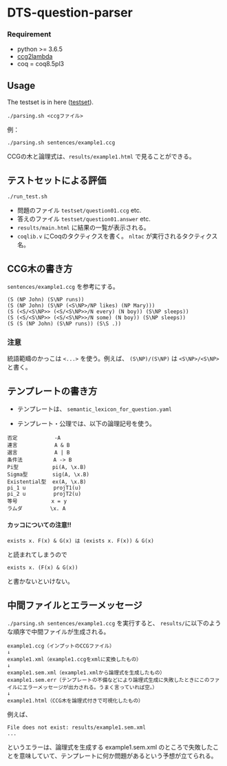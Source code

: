 # DTS-question-parser

### Requirement

- python >= 3.6.5
- [ccg2lambda](https://github.com/mynlp/ccg2lambda)
- coq = coq8.5pl3
   

## Usage
The testset is in here ([testset](https://github.com/Kazuuuuuki/DTS-question-parser/tree/master/testset)).
```
./parsing.sh <ccgファイル>
```


例：

```
./parsing.sh sentences/example1.ccg
```

CCGの木と論理式は、`results/example1.html` で見ることができる。

## テストセットによる評価

```
./run_test.sh
```

- 問題のファイル `testset/question01.ccg`  etc.
- 答えのファイル `testset/question01.answer` etc.
- `results/main.html` に結果の一覧が表示される。
- `coqlib.v` にCoqのタクティクスを書く。 `nltac` が実行されるタクティクス名。

## CCG木の書き方

`sentences/example1.ccg` を参考にする。

```
(S (NP John) (S\NP runs))
(S (NP John) (S\NP (<S\NP>/NP likes) (NP Mary)))
(S (<S/<S\NP>> (<S/<S\NP>>/N every) (N boy)) (S\NP sleeps))
(S (<S/<S\NP>> (<S/<S\NP>>/N some) (N boy)) (S\NP sleeps))
(S (S (NP John) (S\NP runs)) (S\S .))
```

### 注意

統語範疇のかっこは `<...>` を使う。例えば、 `(S\NP)/(S\NP)` は
`<S\NP>/<S\NP>` と書く。

## テンプレートの書き方

- テンプレートは、 `semantic_lexicon_for_question.yaml`

- テンプレート・公理では、以下の論理記号を使う。

```
否定            -A
連言            A & B
選言            A | B
条件法          A -> B
Pi型           pi(A, \x.B)
Sigma型        sig(A, \x.B)
Existential型  ex(A, \x.B)
pi_1 u         projT1(u)
pi_2 u         projT2(u)
等号           x = y
ラムダ         \x. A
```

#### カッコについての注意!!

```
exists x. F(x) & G(x) は (exists x. F(x)) & G(x) 
```
と読まれてしまうので
```
exists x. (F(x) & G(x)) 
```
と書かないといけない。

## 中間ファイルとエラーメッセージ

`./parsing.sh sentences/example1.ccg` を実行すると、 `results/`に以下のような順序で中間ファイルが生成される。

```
example1.ccg（インプットのCCGファイル）
↓
example1.xml（example1.ccgをxmlに変換したもの）
↓
example1.sem.xml（example1.xmlから論理式を生成したもの）
example1.sem.err（テンプレートの不備などにより論理式生成に失敗したときにこのファイルにエラーメッセージが出力される。うまく言っていれば空。）
↓
example1.html（CCG木を論理式付きで可視化したもの）
```

例えば、
```
File does not exist: results/example1.sem.xml
...
```
というエラーは、論理式を生成する example1.sem.xml のところで失敗したことを意味していて、テンプレートに何か問題があるという予想が立てられる。
